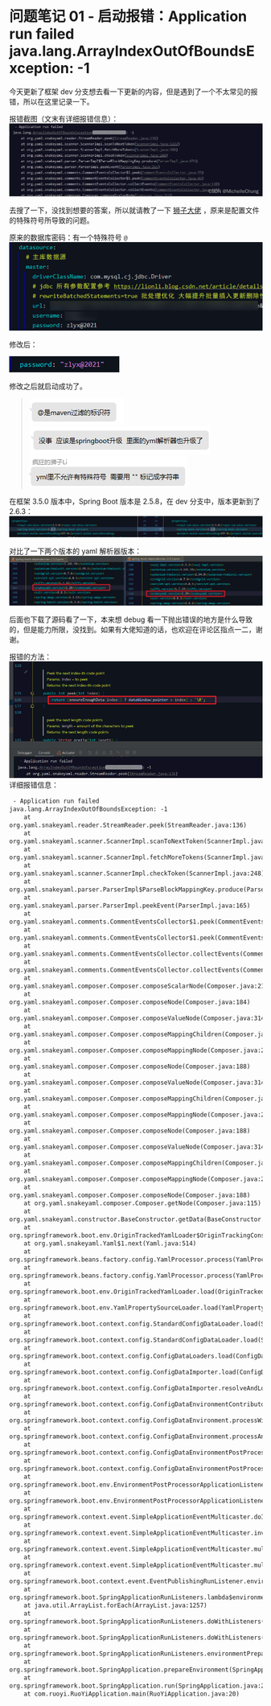 # 问题笔记 01 - 启动报错：Application run failed java.lang.ArrayIndexOutOfBoundsException: -1

今天更新了框架 dev 分支想去看一下更新的内容，但是遇到了一个不太常见的报错，所以在这里记录一下。

报错截图（文末有详细报错信息）：<br>
![在这里插入图片描述](img01/6d32f8b19462459b819e36c2a0857758.png)

去搜了一下，没找到想要的答案，所以就请教了一下 [狮子大佬](https://blog.csdn.net/weixin_40461281) ，原来是配置文件的特殊符号所导致的问题。

原来的数据库密码：有一个特殊符号 `@`<br>
![在这里插入图片描述](img01/081988a3caa5413da8b99804dab887c4.png)

修改后：

![在这里插入图片描述](img01/39a42a797b564322897ba8828c841738.png)

修改之后就启动成功了。<br>
> ![在这里插入图片描述](img01/916883a3f97b4af69638d5fc9d68cb88.png) <br>
![这里是引用](img01/70ddd7147b284673b0f9504f04f784de.png)<br>
![在这里插入图片描述](img01/0ce393722aa84337bbca602af114eb86.png)

在框架 3.5.0 版本中，Spring Boot 版本是 2.5.8，在 dev 分支中，版本更新到了 2.6.3：<br>
![在这里插入图片描述](img01/176c558627804d1d8d7ca7aed7afa48d.png)

对比了一下两个版本的 yaml 解析器版本：<br>
![在这里插入图片描述](img01/6f2699c216d548478a0d4ac3a66b8b34.png)

后面也下载了源码看了一下，本来想 debug 看一下抛出错误的地方是什么导致的，但是能力所限，没找到。如果有大佬知道的话，也欢迎在评论区指点一二，谢谢。

报错的方法：<br>
![在这里插入图片描述](img01/f17db504e2a947888bd2021d8d0a902e.png)
详细报错信息：<br>

```
 - Application run failed
java.lang.ArrayIndexOutOfBoundsException: -1
	at org.yaml.snakeyaml.reader.StreamReader.peek(StreamReader.java:136)
	at org.yaml.snakeyaml.scanner.ScannerImpl.scanToNextToken(ScannerImpl.java:1222)
	at org.yaml.snakeyaml.scanner.ScannerImpl.fetchMoreTokens(ScannerImpl.java:308)
	at org.yaml.snakeyaml.scanner.ScannerImpl.checkToken(ScannerImpl.java:248)
	at org.yaml.snakeyaml.parser.ParserImpl$ParseBlockMappingKey.produce(ParserImpl.java:634)
	at org.yaml.snakeyaml.parser.ParserImpl.peekEvent(ParserImpl.java:165)
	at org.yaml.snakeyaml.comments.CommentEventsCollector$1.peek(CommentEventsCollector.java:59)
	at org.yaml.snakeyaml.comments.CommentEventsCollector$1.peek(CommentEventsCollector.java:45)
	at org.yaml.snakeyaml.comments.CommentEventsCollector.collectEvents(CommentEventsCollector.java:140)
	at org.yaml.snakeyaml.comments.CommentEventsCollector.collectEvents(CommentEventsCollector.java:119)
	at org.yaml.snakeyaml.composer.Composer.composeScalarNode(Composer.java:214)
	at org.yaml.snakeyaml.composer.Composer.composeNode(Composer.java:184)
	at org.yaml.snakeyaml.composer.Composer.composeValueNode(Composer.java:314)
	at org.yaml.snakeyaml.composer.Composer.composeMappingChildren(Composer.java:305)
	at org.yaml.snakeyaml.composer.Composer.composeMappingNode(Composer.java:286)
	at org.yaml.snakeyaml.composer.Composer.composeNode(Composer.java:188)
	at org.yaml.snakeyaml.composer.Composer.composeValueNode(Composer.java:314)
	at org.yaml.snakeyaml.composer.Composer.composeMappingChildren(Composer.java:305)
	at org.yaml.snakeyaml.composer.Composer.composeMappingNode(Composer.java:286)
	at org.yaml.snakeyaml.composer.Composer.composeNode(Composer.java:188)
	at org.yaml.snakeyaml.composer.Composer.composeValueNode(Composer.java:314)
	at org.yaml.snakeyaml.composer.Composer.composeMappingChildren(Composer.java:305)
	at org.yaml.snakeyaml.composer.Composer.composeMappingNode(Composer.java:286)
	at org.yaml.snakeyaml.composer.Composer.composeNode(Composer.java:188)
	at org.yaml.snakeyaml.composer.Composer.getNode(Composer.java:115)
	at org.yaml.snakeyaml.constructor.BaseConstructor.getData(BaseConstructor.java:135)
	at org.springframework.boot.env.OriginTrackedYamlLoader$OriginTrackingConstructor.getData(OriginTrackedYamlLoader.java:99)
	at org.yaml.snakeyaml.Yaml$1.next(Yaml.java:514)
	at org.springframework.beans.factory.config.YamlProcessor.process(YamlProcessor.java:198)
	at org.springframework.beans.factory.config.YamlProcessor.process(YamlProcessor.java:166)
	at org.springframework.boot.env.OriginTrackedYamlLoader.load(OriginTrackedYamlLoader.java:84)
	at org.springframework.boot.env.YamlPropertySourceLoader.load(YamlPropertySourceLoader.java:50)
	at org.springframework.boot.context.config.StandardConfigDataLoader.load(StandardConfigDataLoader.java:54)
	at org.springframework.boot.context.config.StandardConfigDataLoader.load(StandardConfigDataLoader.java:36)
	at org.springframework.boot.context.config.ConfigDataLoaders.load(ConfigDataLoaders.java:107)
	at org.springframework.boot.context.config.ConfigDataImporter.load(ConfigDataImporter.java:128)
	at org.springframework.boot.context.config.ConfigDataImporter.resolveAndLoad(ConfigDataImporter.java:86)
	at org.springframework.boot.context.config.ConfigDataEnvironmentContributors.withProcessedImports(ConfigDataEnvironmentContributors.java:116)
	at org.springframework.boot.context.config.ConfigDataEnvironment.processWithProfiles(ConfigDataEnvironment.java:311)
	at org.springframework.boot.context.config.ConfigDataEnvironment.processAndApply(ConfigDataEnvironment.java:232)
	at org.springframework.boot.context.config.ConfigDataEnvironmentPostProcessor.postProcessEnvironment(ConfigDataEnvironmentPostProcessor.java:102)
	at org.springframework.boot.context.config.ConfigDataEnvironmentPostProcessor.postProcessEnvironment(ConfigDataEnvironmentPostProcessor.java:94)
	at org.springframework.boot.env.EnvironmentPostProcessorApplicationListener.onApplicationEnvironmentPreparedEvent(EnvironmentPostProcessorApplicationListener.java:102)
	at org.springframework.boot.env.EnvironmentPostProcessorApplicationListener.onApplicationEvent(EnvironmentPostProcessorApplicationListener.java:87)
	at org.springframework.context.event.SimpleApplicationEventMulticaster.doInvokeListener(SimpleApplicationEventMulticaster.java:176)
	at org.springframework.context.event.SimpleApplicationEventMulticaster.invokeListener(SimpleApplicationEventMulticaster.java:169)
	at org.springframework.context.event.SimpleApplicationEventMulticaster.multicastEvent(SimpleApplicationEventMulticaster.java:143)
	at org.springframework.context.event.SimpleApplicationEventMulticaster.multicastEvent(SimpleApplicationEventMulticaster.java:131)
	at org.springframework.boot.context.event.EventPublishingRunListener.environmentPrepared(EventPublishingRunListener.java:85)
	at org.springframework.boot.SpringApplicationRunListeners.lambda$environmentPrepared$2(SpringApplicationRunListeners.java:66)
	at java.util.ArrayList.forEach(ArrayList.java:1257)
	at org.springframework.boot.SpringApplicationRunListeners.doWithListeners(SpringApplicationRunListeners.java:120)
	at org.springframework.boot.SpringApplicationRunListeners.doWithListeners(SpringApplicationRunListeners.java:114)
	at org.springframework.boot.SpringApplicationRunListeners.environmentPrepared(SpringApplicationRunListeners.java:65)
	at org.springframework.boot.SpringApplication.prepareEnvironment(SpringApplication.java:338)
	at org.springframework.boot.SpringApplication.run(SpringApplication.java:296)
	at com.ruoyi.RuoYiApplication.main(RuoYiApplication.java:20)
```
